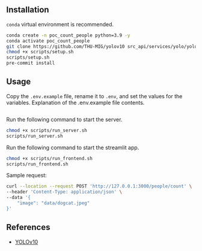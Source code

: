 ## Installation
`conda` virtual environment is recommended.
```bash
conda create -n poc_count_people python=3.9 -y
conda activate poc_count_people
git clone https://github.com/THU-MIG/yolov10 src_api/services/yolo/yolov10
chmod +x scripts/setup.sh
scripts/setup.sh
pre-commit install
```

## Usage
Copy the `.env.example` file, rename it to `.env`, and set the values for the variables.
Explanation of the .env.example file contents.
```bash

```

Run the following command to start the server.
```bash
chmod +x scripts/run_server.sh
scripts/run_server.sh
```

Run the following command to start the streamlit app.
```bash
chmod +x scripts/run_frontend.sh
scripts/run_frontend.sh
```

Sample request:
```bash
curl --location --request POST 'http://127.0.0.1:3000/people/count' \
--header 'Content-Type: application/json' \
--data '{
    "image": "data/dogcat.jpeg"
}'
```

## References
- [YOLOv10](https://github.com/THU-MIG/yolov10)
